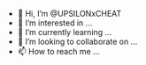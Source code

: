 - 👋 Hi, I’m @UPSILONxCHEAT
- 👀 I’m interested in ...
- 🌱 I’m currently learning ...
- 💞️ I’m looking to collaborate on ...
- 📫 How to reach me ...

<!---
UPSILONxCHEAT/UPSILONxCHEAT is a ✨ special ✨ repository because its `README.md` (this file) appears on your GitHub profile.
You can click the Preview link to take a look at your changes.
--->
